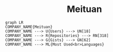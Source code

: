 <h1 align="center">Meituan</h1>

```mermaid
graph LR
COMPANY_NAME{Meituan}
COMPANY_NAME ---> U{Users} ---> UN[18]
COMPANY_NAME ---> R{Repositories} ---> RN[318]
COMPANY_NAME ---> G{Gists} ---> GN[62]
COMPANY_NAME ---> ML{Most Used<br>Languages}
```
